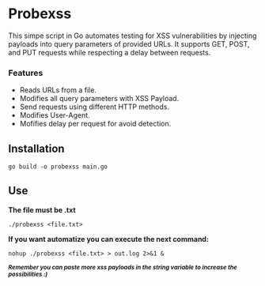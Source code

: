 # Probexss
This simpe script in Go automates testing for XSS vulnerabilities by injecting payloads into query parameters of provided URLs. It supports GET, POST, and PUT requests while respecting a delay between requests.
### Features
  - Reads URLs from a file.
  - Modifies all query parameters with XSS Payload.
  - Send requests using different HTTP methods.
  - Modifies User-Agent.
  - Mofifies delay per request for avoid detection.
## Installation
`go build -o probexss main.go`
## Use
**The file must be .txt**

`./probexss <file.txt>`

**If you want automatize you can execute the next command:**

`nohup ./probexss <file.txt> > out.log 2>&1 &`

***<sub>Remember you can paste more xss payloads in the string variable to increase the possibilities :) </sub>***
